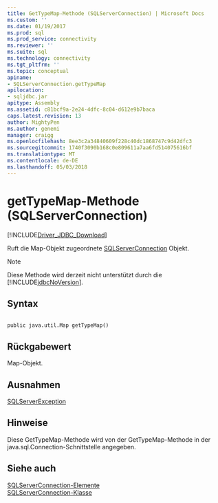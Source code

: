 ```yaml
---
title: GetTypeMap-Methode (SQLServerConnection) | Microsoft Docs
ms.custom: ''
ms.date: 01/19/2017
ms.prod: sql
ms.prod_service: connectivity
ms.reviewer: ''
ms.suite: sql
ms.technology: connectivity
ms.tgt_pltfrm: ''
ms.topic: conceptual
apiname:
- SQLServerConnection.getTypeMap
apilocation:
- sqljdbc.jar
apitype: Assembly
ms.assetid: c81bcf9a-2e24-4dfc-8c04-d612e9b7baca
caps.latest.revision: 13
author: MightyPen
ms.author: genemi
manager: craigg
ms.openlocfilehash: 8ee3c2a34840609f228c40dc1868747c9d42dfc3
ms.sourcegitcommit: 1740f3090b168c0e809611a7aa6fd514075616bf
ms.translationtype: MT
ms.contentlocale: de-DE
ms.lasthandoff: 05/03/2018
---
```

# <a name="gettypemap-method-sqlserverconnection"></a>getTypeMap-Methode (SQLServerConnection)
[!INCLUDE[Driver_JDBC_Download](../../../includes/driver_jdbc_download.md)]

  Ruft die Map-Objekt zugeordnete [SQLServerConnection](../../../connect/jdbc/reference/sqlserverconnection-class.md) Objekt.  
  
> [!NOTE]  
>  Diese Methode wird derzeit nicht unterstützt durch die [!INCLUDE[jdbcNoVersion](../../../includes/jdbcnoversion_md.md)].  
  
## <a name="syntax"></a>Syntax  
  
```  
  
public java.util.Map getTypeMap()  
```  
  
## <a name="return-value"></a>Rückgabewert  
 Map-Objekt.  
  
## <a name="exceptions"></a>Ausnahmen  
 [SQLServerException](../../../connect/jdbc/reference/sqlserverexception-class.md)  
  
## <a name="remarks"></a>Hinweise  
 Diese GetTypeMap-Methode wird von der GetTypeMap-Methode in der java.sql.Connection-Schnittstelle angegeben.  
  
## <a name="see-also"></a>Siehe auch  
 [SQLServerConnection-Elemente](../../../connect/jdbc/reference/sqlserverconnection-members.md)   
 [SQLServerConnection-Klasse](../../../connect/jdbc/reference/sqlserverconnection-class.md)  
  
  
